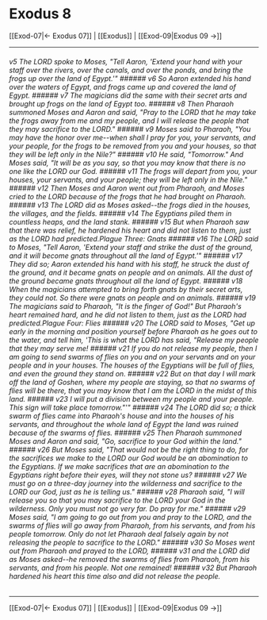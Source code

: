 # Exodus 8

[[Exod-07|← Exodus 07]] | [[Exodus]] | [[Exod-09|Exodus 09 →]]
***

###### v5 The LORD spoke to Moses, "Tell Aaron, 'Extend your hand with your staff over the rivers, over the canals, and over the ponds, and bring the frogs up over the land of Egypt.'" ###### v6 So Aaron extended his hand over the waters of Egypt, and frogs came up and covered the land of Egypt. ###### v7 The magicians did the same with their secret arts and brought up frogs on the land of Egypt too. ###### v8 Then Pharaoh summoned Moses and Aaron and said, "Pray to the LORD that he may take the frogs away from me and my people, and I will release the people that they may sacrifice to the LORD." ###### v9 Moses said to Pharaoh, "You may have the honor over me--when shall I pray for you, your servants, and your people, for the frogs to be removed from you and your houses, so that they will be left only in the Nile?" ###### v10 He said, "Tomorrow." And Moses said, "It will be as you say, so that you may know that there is no one like the LORD our God. ###### v11 The frogs will depart from you, your houses, your servants, and your people; they will be left only in the Nile." ###### v12 Then Moses and Aaron went out from Pharaoh, and Moses cried to the LORD because of the frogs that he had brought on Pharaoh. ###### v13 The LORD did as Moses asked--the frogs died in the houses, the villages, and the fields. ###### v14 The Egyptians piled them in countless heaps, and the land stank. ###### v15 But when Pharaoh saw that there was relief, he hardened his heart and did not listen to them, just as the LORD had predicted.Plague Three: Gnats ###### v16 The LORD said to Moses, "Tell Aaron, 'Extend your staff and strike the dust of the ground, and it will become gnats throughout all the land of Egypt.'" ###### v17 They did so; Aaron extended his hand with his staff, he struck the dust of the ground, and it became gnats on people and on animals. All the dust of the ground became gnats throughout all the land of Egypt. ###### v18 When the magicians attempted to bring forth gnats by their secret arts, they could not. So there were gnats on people and on animals. ###### v19 The magicians said to Pharaoh, "It is the finger of God!" But Pharaoh's heart remained hard, and he did not listen to them, just as the LORD had predicted.Plague Four: Flies ###### v20 The LORD said to Moses, "Get up early in the morning and position yourself before Pharaoh as he goes out to the water, and tell him, 'This is what the LORD has said, "Release my people that they may serve me! ###### v21 If you do not release my people, then I am going to send swarms of flies on you and on your servants and on your people and in your houses. The houses of the Egyptians will be full of flies, and even the ground they stand on. ###### v22 But on that day I will mark off the land of Goshen, where my people are staying, so that no swarms of flies will be there, that you may know that I am the LORD in the midst of this land. ###### v23 I will put a division between my people and your people. This sign will take place tomorrow."'" ###### v24 The LORD did so; a thick swarm of flies came into Pharaoh's house and into the houses of his servants, and throughout the whole land of Egypt the land was ruined because of the swarms of flies. ###### v25 Then Pharaoh summoned Moses and Aaron and said, "Go, sacrifice to your God within the land." ###### v26 But Moses said, "That would not be the right thing to do, for the sacrifices we make to the LORD our God would be an abomination to the Egyptians. If we make sacrifices that are an abomination to the Egyptians right before their eyes, will they not stone us? ###### v27 We must go on a three-day journey into the wilderness and sacrifice to the LORD our God, just as he is telling us." ###### v28 Pharaoh said, "I will release you so that you may sacrifice to the LORD your God in the wilderness. Only you must not go very far. Do pray for me." ###### v29 Moses said, "I am going to go out from you and pray to the LORD, and the swarms of flies will go away from Pharaoh, from his servants, and from his people tomorrow. Only do not let Pharaoh deal falsely again by not releasing the people to sacrifice to the LORD." ###### v30 So Moses went out from Pharaoh and prayed to the LORD, ###### v31 and the LORD did as Moses asked--he removed the swarms of flies from Pharaoh, from his servants, and from his people. Not one remained! ###### v32 But Pharaoh hardened his heart this time also and did not release the people.

***
[[Exod-07|← Exodus 07]] | [[Exodus]] | [[Exod-09|Exodus 09 →]]
